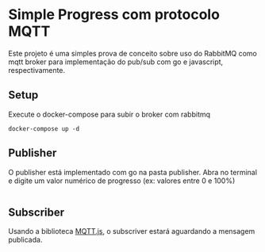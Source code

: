 # Simple Progress com protocolo MQTT

Este projeto é uma simples prova de conceito sobre uso do RabbitMQ como mqtt broker para implementação do pub/sub com go e javascript, respectivamente.

## Setup

Execute o docker-compose para subir o broker com rabbitmq

```
docker-compose up -d
```

## Publisher

O publisher está implementado com go na pasta publisher. Abra no terminal e digite um valor numérico de progresso (ex: valores entre 0 e 100%)

```

```

## Subscriber

Usando a biblioteca [MQTT.js](https://github.com/mqttjs), o subscriver estará aguardando a mensagem publicada.

```

```